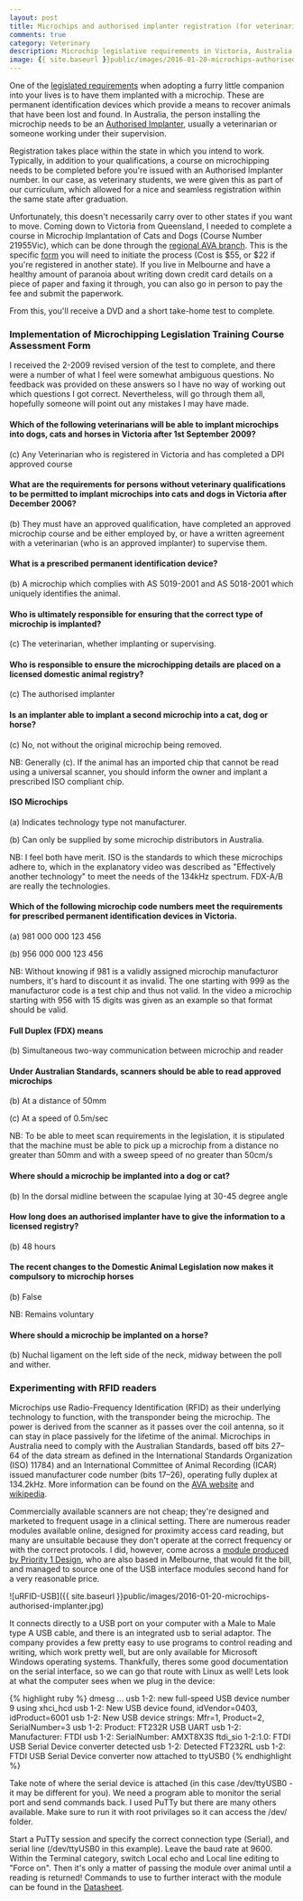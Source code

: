```yaml
---
layout: post
title: Microchips and authorised implanter registration (for veterinarians in Victoria, Australia)
comments: true
category: Veterinary
description: Microchip legislative requirements in Victoria, Australia, going through the test for veterinarians and experimenting with a custom FDX-B reader.
image: {{ site.baseurl }}public/images/2016-01-20-microchips-authorised-implanter.jpg
---
```


One of the <a href="http://agriculture.vic.gov.au/pets/registration-legislation-and-permits/Microchipping-of-Dogs,-Cats-and-Horses">legislated requirements</a> when adopting a furry little companion into your lives is to have them implanted with a microchip. These are permanent identification devices which provide a means to recover animals that have been lost and found. In Australia, the person installing the microchip needs to be an <a href="http://agriculture.vic.gov.au/pets/registration-legislation-and-permits/Microchipping-of-Dogs,-Cats-and-Horses/microchipping-information-for-authorised-implanters">Authorised Implanter</a>, usually a veterinarian or someone working under their supervision. 

<!--break-->

Registration takes place within the state in which you intend to work. Typically, in addition to your qualifications, a course on microchipping needs to be completed before you're issued with an Authorised Implanter number. In our case, as veterinary students, we were given this as part of our curriculum, which allowed for a nice and seamless registration within the same state after graduation.

Unfortunately, this doesn't necessarily carry over to other states if you want to move. Coming down to Victoria from Queensland, I needed to complete a course in Microchip Implantation of Cats and Dogs (Course Number 21955Vic), which can be done through the <a href="http://www.ava.com.au/about-us/my-ava-group/divisions-and-branches/victoria-0">regional AVA branch</a>. This is the specific <a href="http://www.ava.com.au/sites/default/files/Microchip%20Accreditation%20Registration%20Form.pdf">form</a> you will need to initiate the process (Cost is $55, or $22 if you're registered in another state). If you live in Melbourne and have a healthy amount of paranoia about writing down credit card details on a piece of paper and faxing it through, you can also go in person to pay the fee and submit the paperwork. 

From this, you'll receive a DVD and a short take-home test to complete.

### Implementation of Microchipping Legislation Training Course Assessment Form

I received the 2-2009 revised version of the test to complete, and there were a number of what I feel were somewhat ambiguous questions. No feedback was provided on these answers so I have no way of working out which questions I got correct. Nevertheless, will go through them all, hopefully someone will point out any mistakes I may have made. 

#### Which of the following veterinarians will be able to implant microchips into dogs, cats and horses in Victoria after 1st September 2009?

(c) Any Veterinarian who is registered in Victoria and has completed a DPI approved course

#### What are the requirements for persons without veterinary qualifications to be permitted to implant microchips into cats and dogs in Victoria after December 2006?

(b) They must have an approved qualification, have completed an approved microchip course and be either employed by, or have a written agreement with a veterinarian (who is an approved implanter) to supervise them.

#### What is a prescribed permanent identification device?

(b) A microchip which complies with AS 5019-2001 and AS 5018-2001 which uniquely identifies the animal.

#### Who is ultimately responsible for ensuring that the correct type of microchip is implanted?

(c) The veterinarian, whether implanting or supervising.

#### Who is responsible to ensure the microchipping details are placed on a licensed domestic animal registry?

(c) The authorised implanter

#### Is an implanter able to implant a second microchip into a cat, dog or horse?

(c) No, not without the original microchip being removed.

NB: Generally (c). If the animal has an imported chip that cannot be read using a universal scanner, you should inform the owner and implant a prescribed ISO compliant chip. 

#### ISO Microchips

(a) Indicates technology type not manufacturer.

(b) Can only be supplied by some microchip distributors in Australia.

NB: I feel both have merit. ISO is the standards to which these microchips adhere to, which in the explanatory video was described as "Effectively another technology" to meet the needs of the 134kHz spectrum. FDX-A/B are really the technologies. 

#### Which of the following microchip code numbers meet the requirements for prescribed permanent identification devices in Victoria.

(a) 981 000 000 123 456

(b) 956 000 000 123 456

NB: Without knowing if 981 is a validly assigned microchip manufacturor numbers, it's hard to discount it as invalid. The one starting with 999 as the manufacturor code is a test chip and thus not valid. In the video a microchip starting with 956 with 15 digits was given as an example so that format should be valid. 

#### Full Duplex (FDX) means

(b) Simultaneous two-way communication between microchip and reader

#### Under Australian Standards, scanners should be able to read approved microchips

(b) At a distance of 50mm

(c) At a speed of 0.5m/sec

NB: To be able to meet scan requirements in the legislation, it is stipulated that the machine must be able to pick up a microchip from a distance no greater than 50mm and with a sweep speed of no greater than 50cm/s

#### Where should a microchip be implanted into a dog or cat?

(b) In the dorsal midline between the scapulae lying at 30-45 degree angle

#### How long does an authorised implanter have to give the information to a licensed registry?

(b) 48 hours

#### The recent changes to the Domestic Animal Legislation now makes it compulsory to microchip horses

(b) False

NB: Remains voluntary

#### Where should a microchip be implanted on a horse?

(b) Nuchal ligament on the left side of the neck, midway between the poll and wither.


### Experimenting with RFID readers

Microchips use Radio-Frequency Identification (RFID) as their underlying technology to function, with the transponder being the microchip. The power is derived from the scanner as it passes over the coil antenna, so it can stay in place passively for the lifetime of the animal. Microchips in Australia need to comply with the Australian Standards, based off bits 27–64 of the data stream as defined in the International Standards Organization (ISO) 11784) and an International Committee of Animal Recording (ICAR) issued manufacturer code number (bits 17–26), operating fully duplex at 134.2kHz. More information can be found on the <a href="http://www.ava.com.au/policy/51-electronic-identification-animals">AVA website</a> and <a href="https://en.wikipedia.org/wiki/ISO_11784_%26_11785">wikipedia</a>.

Commercially available scanners are not cheap; they're designed and marketed to frequent usage in a clinical setting. There are numerous reader modules available online, designed for proximity access card reading, but many are unsuitable because they don't operate at the correct frequency or with the correct protocols. I did, however, come across a <a href="http://www.priority1design.com.au/rfid_reader_modules.html#mrfid_reader_writer">module produced by Priority 1 Design</a>, who are also based in Melbourne, that would fit the bill, and managed to source one of the USB interface modules second hand for a very reasonable price. 

![uRFID-USB]({{ site.baseurl }}public/images/2016-01-20-microchips-authorised-implanter.jpg)

It connects directly to a USB port on your computer with a Male to Male type A USB cable, and there is an integrated usb to serial adaptor. The company provides a few pretty easy to use programs to control reading and writing, which work pretty well, but are only available for Microsoft Windows operating systems. Thankfully, theres some good documentation on the serial interface, so we can go that route with Linux as well! Lets look at what the computer sees when we plug in the device:

{% highlight ruby %}
dmesg
...
usb 1-2: new full-speed USB device number 9 using xhci_hcd
usb 1-2: New USB device found, idVendor=0403, idProduct=6001
usb 1-2: New USB device strings: Mfr=1, Product=2, SerialNumber=3
usb 1-2: Product: FT232R USB UART
usb 1-2: Manufacturer: FTDI
usb 1-2: SerialNumber: AMXT8X3S
ftdi_sio 1-2:1.0: FTDI USB Serial Device converter detected
usb 1-2: Detected FT232RL
usb 1-2: FTDI USB Serial Device converter now attached to ttyUSB0
{% endhighlight %}

Take note of where the serial device is attached (in this case /dev/ttyUSB0 - it may be different for you). We need a program able to monitor the serial port and send commands back. I used PuTTy but there are many others available. Make sure to run it with root privilages so it can access the /dev/ folder.

Start a PuTTy session and specify the correct connection type (Serial), and serial line (/dev/ttyUSB0 in this example). Leave the baud rate at 9600. Within the Terminal category, switch Local echo and Local line editing to "Force on". Then it's only a matter of passing the module over animal until a reading is returned! Commands to use to further interact with the module can be found in the [Datasheet](http://www.priority1design.com.au/rfid_reader_usb.pdf).
